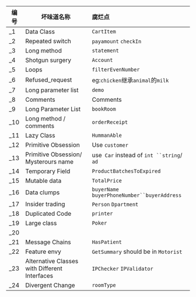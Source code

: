 | 编号 | 坏味道名称          | 腐烂点                           |
| ---- | ------------------- | :------------------------------- |
| _1  | Data Class | `CartItem`                       |
| _2   | Repeated switch     | `payamount` `checkIn`            |
| _3   | Long method         | `statement`                      |
| _4   | Shotgun surgery | `Account` |
| _5   | Loops               | `filterEvenNumber`               |
| _6   | Refused_request     | eg:`chicken`继承`animal`的`milk` |
| _7   | Long parameter list | `demo`                       |
| _8   | Comments | Comments |
| _9   | Long Parameter List | `bookRoom` |
| _10   | Long method / comments | `orderReceipt` |
| _11   | Lazy Class | `HummanAble`         |
| _12   | Primitive Obsession | Use `customer`        |
| _13   | Primitive Obsession/ Mysterours name | use` Car` instead of `int ``string`/ `ad` |
| _14   | Temporary Field | `ProductBatchesToExpired` |
| _15   | Mutable data | `TotalPrice` |
| _16   | Data clumps | `buyerName` `buyerPhoneNumber``buyerAddress` |
| _17   | Insider trading | `Person` `Dpartment`   |
| _18   | Duplicated Code | `printer`                |
| _19   | Large class                                   | `Poker`               |
| _20   |                                               |       |
| _21   | Message Chains | `HasPatient`           |
| _22   | Feature envy | `GetSummary` should be in `Motorist` |
| _23   | Alternative Classes with Different Interfaces | `IPChecker` `IPValidator` |
| _24   | Divergent Change | `roomType`                       |